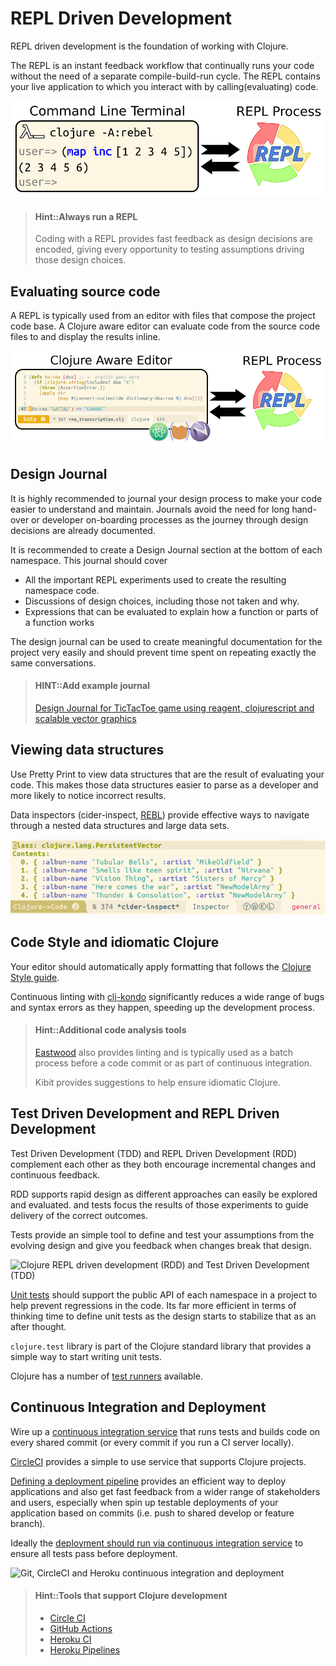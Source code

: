# REPL Driven Development
REPL driven development is the foundation of working with Clojure.

The REPL is an instant feedback workflow that continually runs your code without the need of a separate compile-build-run cycle. The REPL contains your live application to which you interact with by calling(evaluating) code.

![Clojure repl driven development using Clojure aware editor](https://raw.githubusercontent.com/jr0cket/developer-guides/master/clojure/clojure-repl-driven-development-rebel-readline.png)

> #### Hint::Always run a REPL
> Coding with a REPL provides fast feedback as design decisions are encoded, giving every opportunity to testing assumptions driving those design choices.


<!-- * Read - code is read by the Clojure reader, passing any macros to the macro reader which converts those macros into Clojure code. -->

<!-- * Evaluate - code is compiled into the host language (e.g. Java bytecode) and executed -->

<!-- * Print - results of the code are displayed, either in the REPL or as part of the application. -->

<!-- * Loop - the REPL is a continuous process that evaluates code, either a single expression or the whole application. -->


## Evaluating source code
A REPL is typically used from an editor with files that compose the project code base.  A Clojure aware editor can evaluate code from the source code files to and display the results inline.

![Clojure repl driven development using Clojure aware editor](https://raw.githubusercontent.com/jr0cket/developer-guides/master/clojure/clojure-repl-driven-development-clojure-aware-editor.png)


## Design Journal
It is highly recommended to journal your design process to make your code easier to understand and maintain.  Journals avoid the need for long hand-over or developer on-boarding processes as the journey through design decisions are already documented.

It is recommended to create a Design Journal section at the bottom of each namespace.  This journal should cover

* All the important REPL experiments used to create the resulting namespace code.
* Discussions of design choices, including those not taken and why.
* Expressions that can be evaluated to explain how a function or parts of a function works

The design journal can be used to create meaningful documentation for the project very easily and should prevent time spent on repeating exactly the same conversations.

> #### HINT::Add example journal
> [Design Journal for TicTacToe game using reagent, clojurescript and scalable vector graphics](https://github.com/jr0cket/tictactoe-reagent/blob/master/src/tictactoe_reagent/core.cljs#L124)


## Viewing data structures
Use Pretty Print to view data structures that are the result of evaluating your code.  This makes those data structures easier to parse as a developer and more likely to notice incorrect results.

Data inspectors (cider-inspect, [REBL](https://github.com/cognitect-labs/REBL-distro)) provide effective ways to navigate through a nested data structures and large data sets.

![Clojure - viewing large data sets](/images/spacemace-clojure-inspect-java-lang-persistentvector.png)


## Code Style and idiomatic Clojure
Your editor should automatically apply formatting that follows the [Clojure Style guide](https://github.com/bbatsov/clojure-style-guide).

Continuous linting with [clj-kondo](https://github.com/borkdude/clj-kondo)  significantly reduces a wide range of bugs and syntax errors as they happen, speeding up the development process.

> #### Hint::Additional code analysis tools
> [Eastwood](https://github.com/jonase/eastwood) also provides linting and is typically used as a batch process before a code commit or as part of continuous integration.
>
> Kibit provides suggestions to help ensure idiomatic Clojure.


## Test Driven Development and REPL Driven Development
Test Driven Development (TDD) and REPL Driven Development (RDD) complement each other as they both encourage incremental changes and continuous feedback.

RDD supports rapid design as different approaches can easily be explored and evaluated.   and tests focus the results of those experiments to guide delivery of the correct outcomes.

Tests provide an simple tool to define and test your assumptions from the evolving design and give you feedback when changes break that design.

![Clojure REPL driven development (RDD) and Test Driven Development (TDD)](https://raw.githubusercontent.com/practicalli/graphic-design/master/repl-tdd-flow.png)

[Unit tests](/testing/unit-testing/) should support the public API of each namespace in a project to help prevent regressions in the code.  Its far more efficient in terms of thinking time to define unit tests as the design starts to stabilize that as an after thought.

`clojure.test` library is part of the Clojure standard library that provides a simple way to start writing unit tests.

Clojure has a number of [test runners](/testing/test-runners/) available.


## Continuous Integration and Deployment
Wire up a [continuous integration service](/testing/integration-testing/) that runs tests and builds code on every shared commit (or every commit if you run a CI server locally).

[CircleCI](/testing/integration-testing/circle-ci/) provides a simple to use service that supports Clojure projects.

[Defining a deployment pipeline](https://practicalli.github.io/clojure-webapps/projects/banking-on-clojure/deployment-pipeline.html) provides an efficient way to deploy applications and also get fast feedback from a wider range of stakeholders and users, especially when spin up testable deployments of your application based on commits  (i.e. push to shared develop or feature branch).

Ideally the [deployment should run via continuous integration service](https://practicalli.github.io/clojure-webapps/projects/banking-on-clojure/deployment-via-ci.html) to ensure all tests pass before deployment.

![Git, CircleCI and Heroku continuous integration and deployment](https://practicalli.github.io/clojure-webapps/images/circleci-workflow-sequential-git-heroku.png)


> #### Hint::Tools that support Clojure development
> * [Circle CI](https://circleci.com/)
> * [GitHub Actions](https://github.com/features/actions)
> * [Heroku CI](https://devcenter.heroku.com/articles/heroku-ci)
> * [Heroku Pipelines](https://devcenter.heroku.com/articles/pipelines)
